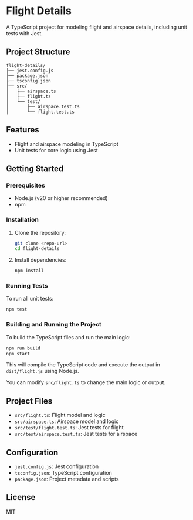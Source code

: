# Flight Details

A TypeScript project for modeling flight and airspace details, including unit tests with Jest.

## Project Structure

```
flight-details/
├── jest.config.js
├── package.json
├── tsconfig.json
├── src/
│   ├── airspace.ts
│   ├── flight.ts
│   └── test/
│       ├── airspace.test.ts
│       └── flight.test.ts
```

## Features

- Flight and airspace modeling in TypeScript
- Unit tests for core logic using Jest

## Getting Started

### Prerequisites

- Node.js (v20 or higher recommended)
- npm

### Installation

1. Clone the repository:
   ```sh
   git clone <repo-url>
   cd flight-details
   ```
2. Install dependencies:
   ```sh
   npm install
   ```

### Running Tests

To run all unit tests:

```sh
npm test
```

### Building and Running the Project

To build the TypeScript files and run the main logic:

```sh
npm run build
npm start
```

This will compile the TypeScript code and execute the output in `dist/flight.js` using Node.js.

You can modify `src/flight.ts` to change the main logic or output.

## Project Files

- `src/flight.ts`: Flight model and logic
- `src/airspace.ts`: Airspace model and logic
- `src/test/flight.test.ts`: Jest tests for flight
- `src/test/airspace.test.ts`: Jest tests for airspace

## Configuration

- `jest.config.js`: Jest configuration
- `tsconfig.json`: TypeScript configuration
- `package.json`: Project metadata and scripts

## License

MIT
